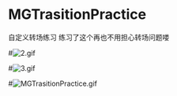 # MGTrasitionPractice
自定义转场练习 练习了这个再也不用担心转场问题喽

#![2.gif](http://upload-images.jianshu.io/upload_images/1429890-b20cfd5e2aed1aac.gif?imageMogr2/auto-orient/strip)


#![3.gif](http://upload-images.jianshu.io/upload_images/1429890-e8e46864f9573ff1.gif?imageMogr2/auto-orient/strip)


#![MGTrasitionPractice.gif](http://upload-images.jianshu.io/upload_images/1429890-db65965fb55e23ed.gif?imageMogr2/auto-orient/strip)
